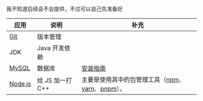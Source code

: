 我不知道后续会不会提供，不过可以自己先准备好

| 应用                            | 说明             | 补充                                                                                                                       |
| ------------------------------- | ---------------- | -------------------------------------------------------------------------------------------------------------------------- |
| [Git](https://git-scm.com/)     | 版本管理         |                                                                                                                            |
| JDK                             | Java 开发依赖    |                                                                                                                            |
| [MySQL](https://www.mysql.com/) | 数据库           | [安装指南](https://zhuanlan.zhihu.com/p/37152572)                                                                          |
| [Node.js](http://nodejs.cn/)    | 给 JS 加一打 C++ | 主要是使用其中的包管理工具（[npm](https://www.npmjs.cn/)、[yarn](https://www.yarnpkg.cn/)、[pnpm](https://pnpm.io/zh/)）。 |
